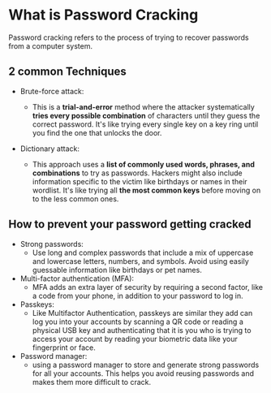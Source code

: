 # What is Password Cracking
Password cracking refers to the process of trying to recover passwords from a computer system.  

## 2 common Techniques 

* Brute-force attack: 
  * This is a **trial-and-error** method where the attacker systematically **tries every possible combination** of characters until they guess the correct password. It's like trying every single key on a key ring until you find the one that unlocks the door.

* Dictionary attack: 
  * This approach uses a **list of commonly used words, phrases, and combinations** to try as passwords. Hackers might also include information specific to the victim like birthdays or names in their wordlist. It's like trying all **the most common keys** before moving on to the less common ones.

## How to prevent your password getting cracked

* Strong passwords: 
  * Use long and complex passwords that include a mix of uppercase and lowercase letters, numbers, and symbols. Avoid using easily guessable information like birthdays or pet names.
* Multi-factor authentication (MFA): 
  * MFA adds an extra layer of security by requiring a second factor, like a code from your phone, in addition to your password to log in.
* Passkeys: 
  * Like Multifactor Authentication, passkeys are similar they add can log you into your accounts by scanning a QR code or reading a physical USB key and authenticating that it is you who is trying to access your account by reading your biometric data like your fingerprint or face.
* Password manager: 
  * using a password manager to store and generate strong passwords for all your accounts. This helps you avoid reusing passwords and makes them more difficult to crack.
